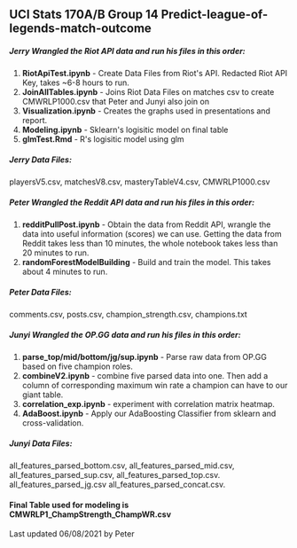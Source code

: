 <h2>UCI Stats 170A/B Group 14 Predict-league-of-legends-match-outcome</h2>

<h5>Jerry Wrangled the Riot API data and run his files in this order:</h5>
<ol>

  <li><b>RiotApiTest.ipynb</b> - Create Data Files from Riot's API. Redacted Riot API Key, takes ~6-8 hours to run. </li>
  
  <li><b>JoinAllTables.ipynb</b> - Joins Riot Data Files on matches csv to create CMWRLP1000.csv that Peter and Junyi also join on</li>
  
  <li><b>Visualization.ipynb</b> - Creates the graphs used in presentations and report.</li>
  
  <li><b>Modeling.ipynb</b> - Sklearn's logisitic model on final table </li>
  
  <li><b>glmTest.Rmd</b> - R's logisitic model using glm</li>
</ol>
<h5>Jerry Data Files:</h5>

  playersV5.csv,  matchesV8.csv,  masteryTableV4.csv,  CMWRLP1000.csv

<h5>Peter Wrangled the Reddit API data and run his files in this order:</h5>
<ol>
  <li><b>redditPullPost.ipynb</b> - Obtain the data from Reddit API, wrangle the data into useful information (scores) we can use. Getting the data from Reddit takes less than 10 minutes, the whole notebook takes less than 20 minutes to run. </li>
  
  <li><b>randomForestModelBuilding</b> - Build and train the model. This takes about 4 minutes to run.</li>
</ol>
  
<h5>Peter Data Files:</h5>
  comments.csv,  posts.csv,  champion_strength.csv,  champions.txt

<h5>Junyi Wrangled the OP.GG data and run his files in this order:</h5>
<ol>
  <li><b>parse_top/mid/bottom/jg/sup.ipynb</b> - Parse raw data from OP.GG based on five champion roles.</li>
  
  <li><b>combineV2.ipynb</b> - combine five parsed data into one. Then add a column of corresponding maximum win rate a champion can have to our giant table.</li>
  
  <li><b>correlation_exp.ipynb</b> - experiment with correlation matrix heatmap.</li>
  
  <li><b>AdaBoost.ipynb</b> - Apply our AdaBoosting Classifier from sklearn and cross-validation.</li>
</ol>
<h5>Junyi Data Files:</h5>
  all_features_parsed_bottom.csv, all_features_parsed_mid.csv, all_features_parsed_sup.csv, all_features_parsed_top.csv. all_features_parsed_jg.csv
  all_features_parsed_concat.csv.


<h4>Final Table used for modeling is CMWRLP1_ChampStrength_ChampWR.csv</h4>


Last updated 06/08/2021 by Peter
